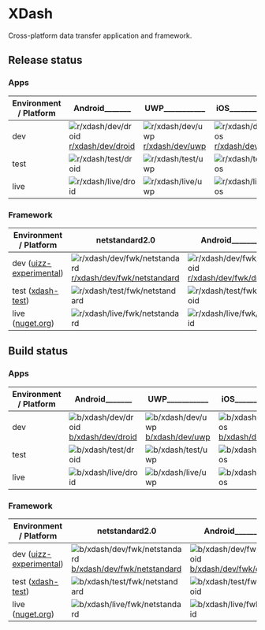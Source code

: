 # XDash
Cross-platform data transfer application and framework.

## Release status

### Apps

| Environment / Platform | Android_______                           | UWP___________                        | iOS___________                        | macOS_________                            | Linux_________                            | CLI___________                                |
|-----------------------|-------------------------------------------|---------------------------------------|---------------------------------------|-------------------------------------------|-------------------------------------------|-----------------------------------------------|
| dev                   | ![r/xdash/dev/droid] [r/xdash/dev/droid]  | ![r/xdash/dev/uwp] [r/xdash/dev/uwp]  | ![r/xdash/dev/ios] [r/xdash/dev/ios]  | ![r/xdash/dev/macos] [r/xdash/dev/macos]  | ![r/xdash/dev/linux] [r/xdash/dev/linux]  | ![r/xdash/dev/netcore] [r/xdash/dev/netcore]  | 
| test                  | ![r/xdash/test/droid][r/xdash/test/droid] | ![r/xdash/test/uwp][r/xdash/test/uwp] | ![r/xdash/test/ios][r/xdash/test/ios] | ![r/xdash/test/macos][r/xdash/test/macos] | ![r/xdash/test/linux][r/xdash/test/linux] | ![r/xdash/test/netcore][r/xdash/test/netcore] |
| live                  | ![r/xdash/live/droid][r/xdash/live/droid] | ![r/xdash/live/uwp][r/xdash/live/uwp] | ![r/xdash/live/ios][r/xdash/live/ios] | ![r/xdash/live/macos][r/xdash/live/macos] | ![r/xdash/live/linux][r/xdash/live/linux] | ![r/xdash/live/netcore][r/xdash/live/netcore] |

### Framework

| Environment / Platform                        | netstandard2.0                                                | Android_______                                    | UWP___________                                | iOS___________                                | macOS_________                                    | Linux_________                                    | netocre2.0____                                        |
|-----------------------------------------------|---------------------------------------------------------------|---------------------------------------------------|-----------------------------------------------|-----------------------------------------------|---------------------------------------------------|---------------------------------------------------|-------------------------------------------------------|
| dev ([uizz-experimental][uizz-experimental])  | ![r/xdash/dev/fwk/netstandard] [r/xdash/dev/fwk/netstandard]  | ![r/xdash/dev/fwk/droid] [r/xdash/dev/fwk/droid]  | ![r/xdash/dev/fwk/uwp] [r/xdash/dev/fwk/uwp]  | ![r/xdash/dev/fwk/ios] [r/xdash/dev/fwk/ios]  | ![r/xdash/dev/fwk/macos] [r/xdash/dev/fwk/macos]  | ![r/xdash/dev/fwk/linux] [r/xdash/dev/fwk/linux]  | ![r/xdash/dev/fwk/netcore] [r/xdash/dev/fwk/netcore]  | 
| test ([xdash-test][xdash-test])               | ![r/xdash/test/fwk/netstandard][r/xdash/test/fwk/netstandard] | ![r/xdash/test/fwk/droid][r/xdash/test/fwk/droid] | ![r/xdash/test/fwk/uwp][r/xdash/test/fwk/uwp] | ![r/xdash/test/fwk/ios][r/xdash/test/fwk/ios] | ![r/xdash/test/fwk/macos][r/xdash/test/fwk/macos] | ![r/xdash/test/fwk/linux][r/xdash/test/fwk/linux] | ![r/xdash/test/fwk/netcore][r/xdash/test/fwk/netcore] |
| live ([nuget.org][nuget-org])                 | ![r/xdash/live/fwk/netstandard][r/xdash/live/fwk/netstandard] | ![r/xdash/live/fwk/droid][r/xdash/live/fwk/droid] | ![r/xdash/live/fwk/uwp][r/xdash/live/fwk/uwp] | ![r/xdash/live/fwk/ios][r/xdash/live/fwk/ios] | ![r/xdash/live/fwk/macos][r/xdash/live/fwk/macos] | ![r/xdash/live/fwk/linux][r/xdash/live/fwk/linux] | ![r/xdash/live/fwk/netcore][r/xdash/live/fwk/netcore] |

## Build status

### Apps

| Environment / Platform | Android_______                           | UWP___________                        | iOS___________                        | macOS_________                            | Linux_________                            | CLI___________                                |
|-----------------------|-------------------------------------------|---------------------------------------|---------------------------------------|-------------------------------------------|-------------------------------------------|-----------------------------------------------|
| dev                   | ![b/xdash/dev/droid] [b/xdash/dev/droid]  | ![b/xdash/dev/uwp] [b/xdash/dev/uwp]  | ![b/xdash/dev/ios] [b/xdash/dev/ios]  | ![b/xdash/dev/macos] [b/xdash/dev/macos]  | ![b/xdash/dev/linux] [b/xdash/dev/linux]  | ![b/xdash/dev/netcore] [b/xdash/dev/netcore]  | 
| test                  | ![b/xdash/test/droid][b/xdash/test/droid] | ![b/xdash/test/uwp][b/xdash/test/uwp] | ![b/xdash/test/ios][b/xdash/test/ios] | ![b/xdash/test/macos][b/xdash/test/macos] | ![b/xdash/test/linux][b/xdash/test/linux] | ![b/xdash/test/netcore][b/xdash/test/netcore] |
| live                  | ![b/xdash/live/droid][b/xdash/live/droid] | ![b/xdash/live/uwp][b/xdash/live/uwp] | ![b/xdash/live/ios][b/xdash/live/ios] | ![b/xdash/live/macos][b/xdash/live/macos] | ![b/xdash/live/linux][b/xdash/live/linux] | ![b/xdash/live/netcore][b/xdash/live/netcore] |

### Framework

| Environment / Platform                        | netstandard2.0                                                | Android_______                                    | UWP___________                                | iOS___________                                | macOS_________                                    | Linux_________                                    | netocre2.0____                                        |
|-----------------------------------------------|---------------------------------------------------------------|---------------------------------------------------|-----------------------------------------------|-----------------------------------------------|---------------------------------------------------|---------------------------------------------------|-------------------------------------------------------|
| dev ([uizz-experimental][uizz-experimental])  | ![b/xdash/dev/fwk/netstandard] [b/xdash/dev/fwk/netstandard]  | ![b/xdash/dev/fwk/droid] [b/xdash/dev/fwk/droid]  | ![b/xdash/dev/fwk/uwp] [b/xdash/dev/fwk/uwp]  | ![b/xdash/dev/fwk/ios] [b/xdash/dev/fwk/ios]  | ![b/xdash/dev/fwk/macos] [b/xdash/dev/fwk/macos]  | ![b/xdash/dev/fwk/linux] [b/xdash/dev/fwk/linux]  | ![b/xdash/dev/fwk/netcore] [b/xdash/dev/fwk/netcore]  | 
| test ([xdash-test][xdash-test])               | ![b/xdash/test/fwk/netstandard][b/xdash/dev/fwk/netstandard]  | ![b/xdash/test/fwk/droid][b/xdash/test/fwk/droid] | ![b/xdash/test/fwk/uwp][b/xdash/test/fwk/uwp] | ![b/xdash/test/fwk/ios][b/xdash/test/fwk/ios] | ![b/xdash/test/fwk/macos][b/xdash/test/fwk/macos] | ![b/xdash/test/fwk/linux][b/xdash/test/fwk/linux] | ![b/xdash/test/fwk/netcore][b/xdash/test/fwk/netcore] |
| live ([nuget.org][nuget-org])                 | ![b/xdash/live/fwk/netstandard][b/xdash/dev/fwk/netstandard]  | ![b/xdash/live/fwk/droid][b/xdash/live/fwk/droid] | ![b/xdash/live/fwk/uwp][b/xdash/live/fwk/uwp] | ![b/xdash/live/fwk/ios][b/xdash/live/fwk/ios] | ![b/xdash/live/fwk/macos][b/xdash/live/fwk/macos] | ![b/xdash/live/fwk/linux][b/xdash/live/fwk/linux] | ![b/xdash/live/fwk/netcore][b/xdash/live/fwk/netcore] |

[uizz-experimental]: https://www.myget.org/F/uizz-experimental/api/v3/index.json
[xdash-test]: https://www.myget.org/F/xdash-test/api/v3/index.json
[nuget-org]: https://api.nuget.org/v3/index.json





[b/xdash/dev/droid]: https://uizz.visualstudio.com/_apis/public/build/definitions/0693d9f8-6ad5-479a-9a20-84b3ff321d32/6/badge
[b/xdash/test/droid]: https://uizz.visualstudio.com/_apis/public/build/definitions/0693d9f8-6ad5-479a-9a20-84b3ff321d32/9/badge
[b/xdash/live/droid]: https://uizz.visualstudio.com/_apis/public/build/definitions/0693d9f8-6ad5-479a-9a20-84b3ff321d32/10/badge

[b/xdash/dev/uwp]: https://uizz.visualstudio.com/_apis/public/build/definitions/0693d9f8-6ad5-479a-9a20-84b3ff321d32/8/badge
[b/xdash/test/uwp]: https://uizz.visualstudio.com/_apis/public/build/definitions/0693d9f8-6ad5-479a-9a20-84b3ff321d32/11/badge
[b/xdash/live/uwp]: https://uizz.visualstudio.com/_apis/public/build/definitions/0693d9f8-6ad5-479a-9a20-84b3ff321d32/12/badge

[b/xdash/dev/ios]: https://img.shields.io/vso/build/larsbrinkhoff/953a34b9-5966-4923-a48a-c41874cfb5f5/1.svg
[b/xdash/test/ios]: https://img.shields.io/vso/build/larsbrinkhoff/953a34b9-5966-4923-a48a-c41874cfb5f5/1.svg
[b/xdash/live/ios]: https://img.shields.io/vso/build/larsbrinkhoff/953a34b9-5966-4923-a48a-c41874cfb5f5/1.svg

[b/xdash/dev/macos]: https://img.shields.io/vso/build/larsbrinkhoff/953a34b9-5966-4923-a48a-c41874cfb5f5/1.svg
[b/xdash/test/macos]: https://img.shields.io/vso/build/larsbrinkhoff/953a34b9-5966-4923-a48a-c41874cfb5f5/1.svg
[b/xdash/live/macos]: https://img.shields.io/vso/build/larsbrinkhoff/953a34b9-5966-4923-a48a-c41874cfb5f5/1.svg

[b/xdash/dev/linux]: https://img.shields.io/vso/build/larsbrinkhoff/953a34b9-5966-4923-a48a-c41874cfb5f5/1.svg
[b/xdash/test/linux]: https://img.shields.io/vso/build/larsbrinkhoff/953a34b9-5966-4923-a48a-c41874cfb5f5/1.svg
[b/xdash/live/linux]: https://img.shields.io/vso/build/larsbrinkhoff/953a34b9-5966-4923-a48a-c41874cfb5f5/1.svg

[b/xdash/dev/netcore]: https://img.shields.io/vso/build/larsbrinkhoff/953a34b9-5966-4923-a48a-c41874cfb5f5/1.svg
[b/xdash/test/netcore]: https://img.shields.io/vso/build/larsbrinkhoff/953a34b9-5966-4923-a48a-c41874cfb5f5/1.svg
[b/xdash/live/netcore]: https://img.shields.io/vso/build/larsbrinkhoff/953a34b9-5966-4923-a48a-c41874cfb5f5/1.svg

[b/xdash/dev/fwk/netstandard]: https://uizz.visualstudio.com/_apis/public/build/definitions/0693d9f8-6ad5-479a-9a20-84b3ff321d32/13/badge
[b/xdash/test/fwk/netstandard]: https://uizz.visualstudio.com/_apis/public/build/definitions/0693d9f8-6ad5-479a-9a20-84b3ff321d32/14/badge
[b/xdash/live/fwk/netstandard]: https://uizz.visualstudio.com/_apis/public/build/definitions/0693d9f8-6ad5-479a-9a20-84b3ff321d32/15/badge
 
[b/xdash/dev/fwk/droid]: https://img.shields.io/vso/build/larsbrinkhoff/953a34b9-5966-4923-a48a-c41874cfb5f5/1.svg
[b/xdash/test/fwk/droid]: https://img.shields.io/vso/build/larsbrinkhoff/953a34b9-5966-4923-a48a-c41874cfb5f5/1.svg
[b/xdash/live/fwk/droid]: https://img.shields.io/vso/build/larsbrinkhoff/953a34b9-5966-4923-a48a-c41874cfb5f5/1.svg

[b/xdash/dev/fwk/uwp]: https://img.shields.io/vso/build/larsbrinkhoff/953a34b9-5966-4923-a48a-c41874cfb5f5/1.svg
[b/xdash/test/fwk/uwp]: https://img.shields.io/vso/build/larsbrinkhoff/953a34b9-5966-4923-a48a-c41874cfb5f5/1.svg
[b/xdash/live/fwk/uwp]: https://img.shields.io/vso/build/larsbrinkhoff/953a34b9-5966-4923-a48a-c41874cfb5f5/1.svg

[b/xdash/dev/fwk/ios]: https://img.shields.io/vso/build/larsbrinkhoff/953a34b9-5966-4923-a48a-c41874cfb5f5/1.svg
[b/xdash/test/fwk/ios]: https://img.shields.io/vso/build/larsbrinkhoff/953a34b9-5966-4923-a48a-c41874cfb5f5/1.svg
[b/xdash/live/fwk/ios]: https://img.shields.io/vso/build/larsbrinkhoff/953a34b9-5966-4923-a48a-c41874cfb5f5/1.svg

[b/xdash/dev/fwk/macos]: https://img.shields.io/vso/build/larsbrinkhoff/953a34b9-5966-4923-a48a-c41874cfb5f5/1.svg
[b/xdash/test/fwk/macos]: https://img.shields.io/vso/build/larsbrinkhoff/953a34b9-5966-4923-a48a-c41874cfb5f5/1.svg
[b/xdash/live/fwk/macos]: https://img.shields.io/vso/build/larsbrinkhoff/953a34b9-5966-4923-a48a-c41874cfb5f5/1.svg

[b/xdash/dev/fwk/linux]: https://img.shields.io/vso/build/larsbrinkhoff/953a34b9-5966-4923-a48a-c41874cfb5f5/1.svg
[b/xdash/test/fwk/linux]: https://img.shields.io/vso/build/larsbrinkhoff/953a34b9-5966-4923-a48a-c41874cfb5f5/1.svg
[b/xdash/live/fwk/linux]: https://img.shields.io/vso/build/larsbrinkhoff/953a34b9-5966-4923-a48a-c41874cfb5f5/1.svg

[b/xdash/dev/fwk/netcore]: https://img.shields.io/vso/build/larsbrinkhoff/953a34b9-5966-4923-a48a-c41874cfb5f5/1.svg
[b/xdash/test/fwk/netcore]: https://img.shields.io/vso/build/larsbrinkhoff/953a34b9-5966-4923-a48a-c41874cfb5f5/1.svg
[b/xdash/live/fwk/netcore]: https://img.shields.io/vso/build/larsbrinkhoff/953a34b9-5966-4923-a48a-c41874cfb5f5/1.svg




[r/xdash/dev/droid]: https://img.shields.io/vso/build/larsbrinkhoff/953a34b9-5966-4923-a48a-c41874cfb5f5/1.svg
[r/xdash/test/droid]: https://img.shields.io/vso/build/larsbrinkhoff/953a34b9-5966-4923-a48a-c41874cfb5f5/1.svg
[r/xdash/live/droid]: https://img.shields.io/vso/build/larsbrinkhoff/953a34b9-5966-4923-a48a-c41874cfb5f5/1.svg
 
[r/xdash/dev/uwp]: https://img.shields.io/vso/build/larsbrinkhoff/953a34b9-5966-4923-a48a-c41874cfb5f5/1.svg
[r/xdash/test/uwp]: https://img.shields.io/vso/build/larsbrinkhoff/953a34b9-5966-4923-a48a-c41874cfb5f5/1.svg
[r/xdash/live/uwp]: https://img.shields.io/vso/build/larsbrinkhoff/953a34b9-5966-4923-a48a-c41874cfb5f5/1.svg
 
[r/xdash/dev/ios]: https://img.shields.io/vso/build/larsbrinkhoff/953a34b9-5966-4923-a48a-c41874cfb5f5/1.svg
[r/xdash/test/ios]: https://img.shields.io/vso/build/larsbrinkhoff/953a34b9-5966-4923-a48a-c41874cfb5f5/1.svg
[r/xdash/live/ios]: https://img.shields.io/vso/build/larsbrinkhoff/953a34b9-5966-4923-a48a-c41874cfb5f5/1.svg
 
[r/xdash/dev/macos]: https://img.shields.io/vso/build/larsbrinkhoff/953a34b9-5966-4923-a48a-c41874cfb5f5/1.svg
[r/xdash/test/macos]: https://img.shields.io/vso/build/larsbrinkhoff/953a34b9-5966-4923-a48a-c41874cfb5f5/1.svg
[r/xdash/live/macos]: https://img.shields.io/vso/build/larsbrinkhoff/953a34b9-5966-4923-a48a-c41874cfb5f5/1.svg
 
[r/xdash/dev/linux]: https://img.shields.io/vso/build/larsbrinkhoff/953a34b9-5966-4923-a48a-c41874cfb5f5/1.svg
[r/xdash/test/linux]: https://img.shields.io/vso/build/larsbrinkhoff/953a34b9-5966-4923-a48a-c41874cfb5f5/1.svg
[r/xdash/live/linux]: https://img.shields.io/vso/build/larsbrinkhoff/953a34b9-5966-4923-a48a-c41874cfb5f5/1.svg
 
[r/xdash/dev/netcore]: https://img.shields.io/vso/build/larsbrinkhoff/953a34b9-5966-4923-a48a-c41874cfb5f5/1.svg
[r/xdash/test/netcore]: https://img.shields.io/vso/build/larsbrinkhoff/953a34b9-5966-4923-a48a-c41874cfb5f5/1.svg
[r/xdash/live/netcore]: https://img.shields.io/vso/build/larsbrinkhoff/953a34b9-5966-4923-a48a-c41874cfb5f5/1.svg

[r/xdash/dev/fwk/netstandard]: https://img.shields.io/vso/build/larsbrinkhoff/953a34b9-5966-4923-a48a-c41874cfb5f5/1.svg
[r/xdash/test/fwk/netstandard]: https://img.shields.io/vso/build/larsbrinkhoff/953a34b9-5966-4923-a48a-c41874cfb5f5/1.svg
[r/xdash/live/fwk/netstandard]: https://img.shields.io/vso/build/larsbrinkhoff/953a34b9-5966-4923-a48a-c41874cfb5f5/1.svg
 
[r/xdash/dev/fwk/droid]: https://img.shields.io/vso/build/larsbrinkhoff/953a34b9-5966-4923-a48a-c41874cfb5f5/1.svg
[r/xdash/test/fwk/droid]: https://img.shields.io/vso/build/larsbrinkhoff/953a34b9-5966-4923-a48a-c41874cfb5f5/1.svg
[r/xdash/live/fwk/droid]: https://img.shields.io/vso/build/larsbrinkhoff/953a34b9-5966-4923-a48a-c41874cfb5f5/1.svg
 
[r/xdash/dev/fwk/uwp]: https://img.shields.io/vso/build/larsbrinkhoff/953a34b9-5966-4923-a48a-c41874cfb5f5/1.svg
[r/xdash/test/fwk/uwp]: https://img.shields.io/vso/build/larsbrinkhoff/953a34b9-5966-4923-a48a-c41874cfb5f5/1.svg
[r/xdash/live/fwk/uwp]: https://img.shields.io/vso/build/larsbrinkhoff/953a34b9-5966-4923-a48a-c41874cfb5f5/1.svg
 
[r/xdash/dev/fwk/ios]: https://img.shields.io/vso/build/larsbrinkhoff/953a34b9-5966-4923-a48a-c41874cfb5f5/1.svg
[r/xdash/test/fwk/ios]: https://img.shields.io/vso/build/larsbrinkhoff/953a34b9-5966-4923-a48a-c41874cfb5f5/1.svg
[r/xdash/live/fwk/ios]: https://img.shields.io/vso/build/larsbrinkhoff/953a34b9-5966-4923-a48a-c41874cfb5f5/1.svg
 
[r/xdash/dev/fwk/macos]: https://img.shields.io/vso/build/larsbrinkhoff/953a34b9-5966-4923-a48a-c41874cfb5f5/1.svg
[r/xdash/test/fwk/macos]: https://img.shields.io/vso/build/larsbrinkhoff/953a34b9-5966-4923-a48a-c41874cfb5f5/1.svg
[r/xdash/live/fwk/macos]: https://img.shields.io/vso/build/larsbrinkhoff/953a34b9-5966-4923-a48a-c41874cfb5f5/1.svg
 
[r/xdash/dev/fwk/linux]: https://img.shields.io/vso/build/larsbrinkhoff/953a34b9-5966-4923-a48a-c41874cfb5f5/1.svg
[r/xdash/test/fwk/linux]: https://img.shields.io/vso/build/larsbrinkhoff/953a34b9-5966-4923-a48a-c41874cfb5f5/1.svg
[r/xdash/live/fwk/linux]: https://img.shields.io/vso/build/larsbrinkhoff/953a34b9-5966-4923-a48a-c41874cfb5f5/1.svg
 
[r/xdash/dev/fwk/netcore]: https://img.shields.io/vso/build/larsbrinkhoff/953a34b9-5966-4923-a48a-c41874cfb5f5/1.svg
[r/xdash/test/fwk/netcore]: https://img.shields.io/vso/build/larsbrinkhoff/953a34b9-5966-4923-a48a-c41874cfb5f5/1.svg
[r/xdash/live/fwk/netcore]: https://img.shields.io/vso/build/larsbrinkhoff/953a34b9-5966-4923-a48a-c41874cfb5f5/1.svg
